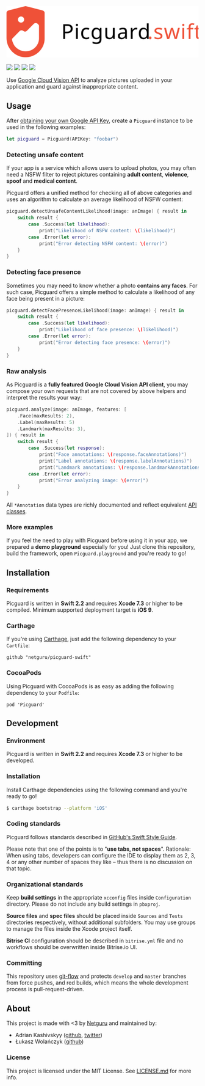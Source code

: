 ![](Resources/Logo.svg)

![](https://www.bitrise.io/app/0ee59475f60743f7.svg?token=yOJZx9kJX6J2MRDNsHRnxQ&branch=develop)
![](https://img.shields.io/github/release/netguru/picguard-swift.svg)
![](https://img.shields.io/badge/swift-2.2-orange.svg)
![](https://img.shields.io/badge/carthage-compatible-green.svg)

Use [Google Cloud Vision API](https://cloud.google.com/vision/) to analyze pictures uploaded in your application and guard against inappropriate content.

## Usage

After [obtaining your own Google API Key](https://cloud.google.com/vision/docs/auth-template/cloud-api-auth#set_up_an_api_key), create a `Picguard` instance to be used in the following examples:

```swift
let picguard = Picguard(APIKey: "foobar")
```

### Detecting unsafe content

If your app is a service which allows users to upload photos, you may often need a NSFW filter to reject pictures containing **adult content**, **violence**, **spoof** and **medical content**.

Picguard offers a unified method for checking all of above categories and uses an algorithm to calculate an average likelihood of NSFW content:

```swift
picguard.detectUnsafeContentLikelihood(image: anImage) { result in
    switch result {
        case .Success(let likelihood):
            print("Likelihood of NSFW content: \(likelihood)")
        case .Error(let error):
            print("Error detecting NSFW content: \(error)")
    }
}
```

### Detecting face presence

Sometimes you may need to know whether a photo **contains any faces**. For such case, Picguard offers a simple method to calculate a likelihood of any face being present in a picture:

```swift
picguard.detectFacePresenceLikelihood(image: anImage) { result in
    switch result {
        case .Success(let likelihood):
            print("Likelihood of face presence: \(likelihood)")
        case .Error(let error):
            print("Error detecting face presence: \(error)")
    }
}
```

### Raw analysis

As Picguard is a **fully featured Google Cloud Vision API client**, you may compose your own requests that are not covered by above helpers and interpret the results your way:

```swift
picguard.analyze(image: anImage, features: [
    .Face(maxResults: 2),
    .Label(maxResults: 5)
    .Landmark(maxResults: 3),
]) { result in
    switch result {
        case .Success(let response):
            print("Face annotations: \(response.faceAnnotations)")
            print("Label annotations: \(response.labelAnnotations)")
            print("Landmark annotations: \(response.landmarkAnnotations)")
        case .Error(let error):
            print("Error analyzing image: \(error)")
    }
}
```

All `*Annotation` data types are richly documented and reflect equivalent [API classes](https://cloud.google.com/vision/reference/rest/v1/images/annotate).

### More examples

If you feel the need to play with Picguard before using it in your app, we prepared a **demo playground** especially for you! Just clone this repository, build the framework, open `Picguard.playground` and you're ready to go!

## Installation

### Requirements

Picguard is written in **Swift 2.2** and requires **Xcode 7.3** or higher to be compiled. Minimum supported deployment target is **iOS 9**.

### Carthage

If you're using [Carthage](https://github.com/Carthage/Carthage), just add the following dependency to your `Cartfile`:

```none
github "netguru/picguard-swift"
```

### CocoaPods

Using Picguard with CocoaPods is as easy as adding the following dependency to your `Podfile`:

```none
pod 'Picguard'
```

## Development

### Environment

Picguard is written in **Swift 2.2** and requires **Xcode 7.3** or higher to be developed.

### Installation

Install Carthage dependencies using the following command and you're ready to go!

```bash
$ carthage bootstrap --platform 'iOS'
```

### Coding standards

Picguard follows standards described in [GitHub's Swift Style Guide](https://github.com/github/swift-style-guide).

Please note that one of the points is to "**use tabs, not spaces**". Rationale: When using tabs, developers can configure the IDE to display them as 2, 3, 4 or any other number of spaces they like – thus there is no discussion on that topic.

### Organizational standards

Keep **build settings** in the appropriate `xcconfig` files inside `Configuration` directory. Please do not include any build settings in `pbxproj`.

**Source files** and **spec files** should be placed inside `Sources` and `Tests` directories respectively, without additional subfolders. You may use groups to manage the files inside the Xcode project itself.

**Bitrise CI** configuration should be described in `bitrise.yml` file and no workflows should be overwritten inside Bitrise.io UI.

### Committing

This repository uses [git-flow](https://www.atlassian.com/git/tutorials/comparing-workflows/gitflow-workflow) and protects `develop` and `master` branches from force pushes, and red builds, which means the whole development process is pull-request-driven.

## About

This project is made with <3 by [Netguru](https://netguru.co/opensource) and maintained by:

- Adrian Kashivskyy ([github](https://github.com/akashivskyy), [twitter](https://twitter.com/akashivskyy))
- Łukasz Wolańczyk ([github](https://github.com/lukwol))

### License

This project is licensed under the MIT License. See [LICENSE.md](LICENSE.md) for more info.
